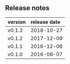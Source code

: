 

## Release notes

| version | release date |
|:--------|:-------------|
| v0.1.3  | 2018-10-27   |
| v0.1.2  | 2017-12-09   |
| v0.1.1  | 2016-12-06   |
| v0.1.0  | 2016-08-07   |


